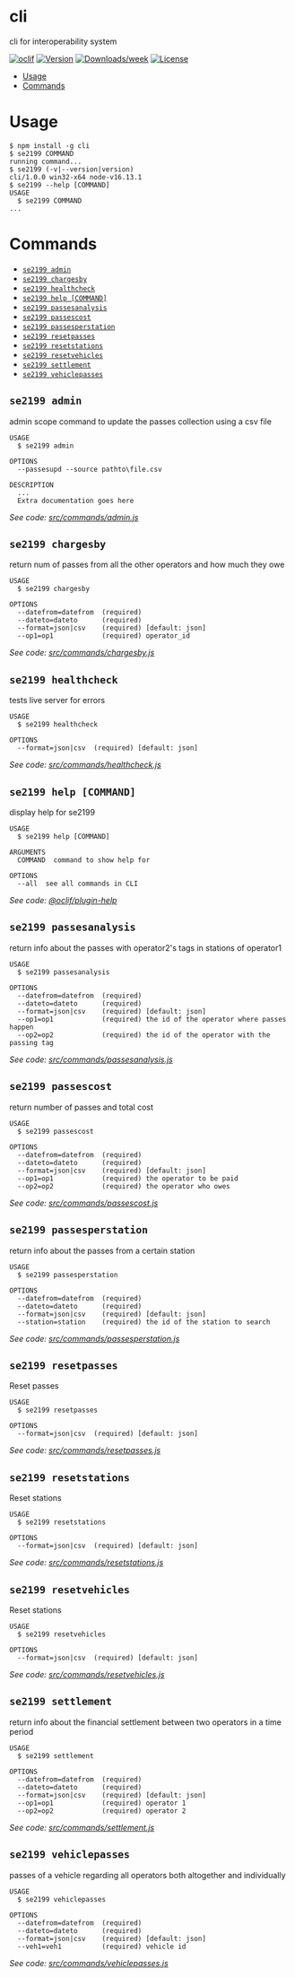 cli
===

cli for interoperability system

[![oclif](https://img.shields.io/badge/cli-oclif-brightgreen.svg)](https://oclif.io)
[![Version](https://img.shields.io/npm/v/cli.svg)](https://npmjs.org/package/cli)
[![Downloads/week](https://img.shields.io/npm/dw/cli.svg)](https://npmjs.org/package/cli)
[![License](https://img.shields.io/npm/l/cli.svg)](https://github.com/ntua/TL21-99/blob/master/package.json)

<!-- toc -->
* [Usage](#usage)
* [Commands](#commands)
<!-- tocstop -->
# Usage
<!-- usage -->
```sh-session
$ npm install -g cli
$ se2199 COMMAND
running command...
$ se2199 (-v|--version|version)
cli/1.0.0 win32-x64 node-v16.13.1
$ se2199 --help [COMMAND]
USAGE
  $ se2199 COMMAND
...
```
<!-- usagestop -->
# Commands
<!-- commands -->
* [`se2199 admin`](#se2199-admin)
* [`se2199 chargesby`](#se2199-chargesby)
* [`se2199 healthcheck`](#se2199-healthcheck)
* [`se2199 help [COMMAND]`](#se2199-help-command)
* [`se2199 passesanalysis`](#se2199-passesanalysis)
* [`se2199 passescost`](#se2199-passescost)
* [`se2199 passesperstation`](#se2199-passesperstation)
* [`se2199 resetpasses`](#se2199-resetpasses)
* [`se2199 resetstations`](#se2199-resetstations)
* [`se2199 resetvehicles`](#se2199-resetvehicles)
* [`se2199 settlement`](#se2199-settlement)
* [`se2199 vehiclepasses`](#se2199-vehiclepasses)

## `se2199 admin`

admin scope command to update the passes collection using a csv file

```
USAGE
  $ se2199 admin

OPTIONS
  --passesupd --source pathto\file.csv

DESCRIPTION
  ...
  Extra documentation goes here
```

_See code: [src/commands/admin.js](https://github.com/ntua/TL21-99/blob/v1.0.0/src/commands/admin.js)_

## `se2199 chargesby`

return num of passes from all the other operators and how much they owe

```
USAGE
  $ se2199 chargesby

OPTIONS
  --datefrom=datefrom  (required)
  --dateto=dateto      (required)
  --format=json|csv    (required) [default: json]
  --op1=op1            (required) operator_id
```

_See code: [src/commands/chargesby.js](https://github.com/ntua/TL21-99/blob/v1.0.0/src/commands/chargesby.js)_

## `se2199 healthcheck`

tests live server for errors

```
USAGE
  $ se2199 healthcheck

OPTIONS
  --format=json|csv  (required) [default: json]
```

_See code: [src/commands/healthcheck.js](https://github.com/ntua/TL21-99/blob/v1.0.0/src/commands/healthcheck.js)_

## `se2199 help [COMMAND]`

display help for se2199

```
USAGE
  $ se2199 help [COMMAND]

ARGUMENTS
  COMMAND  command to show help for

OPTIONS
  --all  see all commands in CLI
```

_See code: [@oclif/plugin-help](https://github.com/oclif/plugin-help/blob/v3.3.1/src/commands/help.ts)_

## `se2199 passesanalysis`

return info about the passes with operator2's tags in stations of operator1

```
USAGE
  $ se2199 passesanalysis

OPTIONS
  --datefrom=datefrom  (required)
  --dateto=dateto      (required)
  --format=json|csv    (required) [default: json]
  --op1=op1            (required) the id of the operator where passes happen
  --op2=op2            (required) the id of the operator with the passing tag
```

_See code: [src/commands/passesanalysis.js](https://github.com/ntua/TL21-99/blob/v1.0.0/src/commands/passesanalysis.js)_

## `se2199 passescost`

return number of passes and total cost

```
USAGE
  $ se2199 passescost

OPTIONS
  --datefrom=datefrom  (required)
  --dateto=dateto      (required)
  --format=json|csv    (required) [default: json]
  --op1=op1            (required) the operator to be paid
  --op2=op2            (required) the operator who owes
```

_See code: [src/commands/passescost.js](https://github.com/ntua/TL21-99/blob/v1.0.0/src/commands/passescost.js)_

## `se2199 passesperstation`

return info about the passes from a certain station

```
USAGE
  $ se2199 passesperstation

OPTIONS
  --datefrom=datefrom  (required)
  --dateto=dateto      (required)
  --format=json|csv    (required) [default: json]
  --station=station    (required) the id of the station to search
```

_See code: [src/commands/passesperstation.js](https://github.com/ntua/TL21-99/blob/v1.0.0/src/commands/passesperstation.js)_

## `se2199 resetpasses`

Reset passes

```
USAGE
  $ se2199 resetpasses

OPTIONS
  --format=json|csv  (required) [default: json]
```

_See code: [src/commands/resetpasses.js](https://github.com/ntua/TL21-99/blob/v1.0.0/src/commands/resetpasses.js)_

## `se2199 resetstations`

Reset stations

```
USAGE
  $ se2199 resetstations

OPTIONS
  --format=json|csv  (required) [default: json]
```

_See code: [src/commands/resetstations.js](https://github.com/ntua/TL21-99/blob/v1.0.0/src/commands/resetstations.js)_

## `se2199 resetvehicles`

Reset stations

```
USAGE
  $ se2199 resetvehicles

OPTIONS
  --format=json|csv  (required) [default: json]
```

_See code: [src/commands/resetvehicles.js](https://github.com/ntua/TL21-99/blob/v1.0.0/src/commands/resetvehicles.js)_

## `se2199 settlement`

return info about the financial settlement between two operators in a time period

```
USAGE
  $ se2199 settlement

OPTIONS
  --datefrom=datefrom  (required)
  --dateto=dateto      (required)
  --format=json|csv    (required) [default: json]
  --op1=op1            (required) operator 1
  --op2=op2            (required) operator 2
```

_See code: [src/commands/settlement.js](https://github.com/ntua/TL21-99/blob/v1.0.0/src/commands/settlement.js)_

## `se2199 vehiclepasses`

passes of a vehicle regarding all operators both altogether and individually

```
USAGE
  $ se2199 vehiclepasses

OPTIONS
  --datefrom=datefrom  (required)
  --dateto=dateto      (required)
  --format=json|csv    (required) [default: json]
  --veh1=veh1          (required) vehicle id
```

_See code: [src/commands/vehiclepasses.js](https://github.com/ntua/TL21-99/blob/v1.0.0/src/commands/vehiclepasses.js)_
<!-- commandsstop -->

